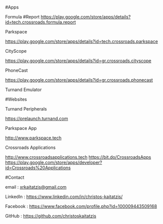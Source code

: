 #Apps

Formula #Report 
https://play.google.com/store/apps/details?id=tech.crossroads.formula.report

Parkspace

https://play.google.com/store/apps/details?id=tech.crossroads.parkspace

CityScope

https://play.google.com/store/apps/details?id=gr.crossroads.cityscope

PhoneCast

https://play.google.com/store/apps/details?id=gr.crossroads.phonecast

Turnand Emulator


#Websites

Turnand Peripherals 

https://prelaunch.turnand.com

Parkspace App

http://www.parkspace.tech

Crossroads Applications

http://www.crossroadsapplications.tech
https://bit.do/CrossroadsApps
https://play.google.com/store/apps/developer?id=Crossroads%20Applications


#Contact

email :  xrkaitatzis@gmail.com 

LinkedIn :  https://www.linkedin.com/in/christos-kaitatzis/

Facebook :  https://www.facebook.com/profile.php?id=100009443509168

GitHub :  https://github.com/christoskaitatzis






